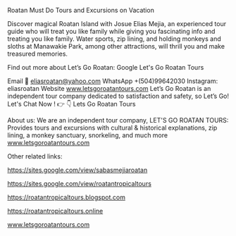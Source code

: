 Roatan Must Do Tours and Excursions on Vacation





Discover magical Roatan Island with Josue Elias Mejia, an experienced tour guide who will treat you like family while giving you fascinating info and treating you like family.
Water sports, zip lining, and holding monkeys and sloths at Manawakie Park, among other attractions, will thrill you and make treasured memories.

Find out more about Let’s Go Roatan:
Google Let's Go Roatan Tours

Email 📧 eliasroatan@yahoo.com
WhatsApp +(504)99642030
Instagram: eliasroatan
Website
www.letsgoroatantours.com
Let’s Go Roatan is an independent tour company dedicated to satisfaction and safety, so Let’s Go! Let's Chat Now !  👉 👇 
Lets Go Roatan Tours


About us: 
We are an independent tour company, LET'S GO ROATAN TOURS:
Provides tours and excursions with cultural & historical explanations, zip lining, a monkey sanctuary, snorkeling, and much more
www.letsgoroatantours.com





Other related links:


https://sites.google.com/view/sabasmejiaroatan


https://sites.google.com/view/roatantropicaltours


https://roatantropicaltours.blogspot.com


https://roatantropicaltours.online


www.letsgoroatantours.com
